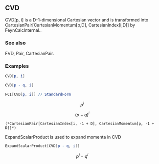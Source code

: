 ##  CVD 

CVD[p, i] is a D-1-dimensional Cartesian vector and is transformed into CartesianPair[CartesianMomentum[p,D], CartesianIndex[i,D]] by FeynCalcInternal..

###  See also 

FVD, Pair, CartesianPair.

###  Examples 

```mathematica
CVD[p, i] 
 
CVD[p - q, i] 
 
FCI[CVD[p, i]] // StandardForm
```

$$p^i$$

$$(p-q)^i$$

```
(*CartesianPair[CartesianIndex[i, -1 + D], CartesianMomentum[p, -1 + D]]*)
```

ExpandScalarProduct is used to expand momenta in CVD

```mathematica
ExpandScalarProduct[CVD[p - q, i]]
```

$$p^i-q^i$$